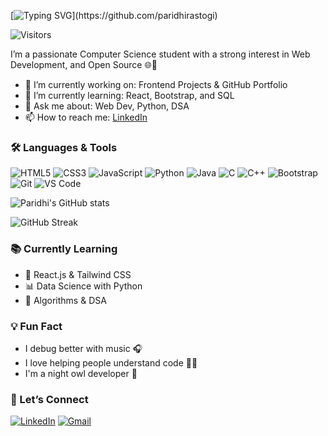 [![Typing SVG](https://readme-typing-svg.herokuapp.com?font=Courier+Prime&size=25&duration=4500&pause=1200&color=FF61A6&center=true&vCenter=true&multiline=true&width=700&height=100&lines=👋+Hi%2C+I'm+Paridhi+Rastogi!;💻+A+Tech+Explorer+%26+🎨+Creative+Problem+Solver+!)](https://github.com/paridhirastogi)


![Visitors](https://komarev.com/ghpvc/?username=paridhirastogi&color=blue&style=flat-square)

I’m a passionate Computer Science student with a strong interest in Web Development, and Open Source 🌐🚀

- 🔭 I’m currently working on: Frontend Projects & GitHub Portfolio
- 🌱 I’m currently learning: React, Bootstrap, and SQL
- 💬 Ask me about: Web Dev, Python, DSA
- 📫 How to reach me: [LinkedIn](https://linkedin.com/in/paridhi-rastogi-4872b2295)

### 🛠️ Languages & Tools
![HTML5](https://img.shields.io/badge/HTML5-E34F26?style=for-the-badge&logo=html5&logoColor=white) 
![CSS3](https://img.shields.io/badge/CSS3-1572B6?style=for-the-badge&logo=css3&logoColor=white) 
![JavaScript](https://img.shields.io/badge/JavaScript-F7DF1E?style=for-the-badge&logo=javascript&logoColor=black) 
![Python](https://img.shields.io/badge/Python-3776AB?style=for-the-badge&logo=python&logoColor=white) 
![Java](https://img.shields.io/badge/Java-007396?style=for-the-badge&logo=java&logoColor=white) 
![C](https://img.shields.io/badge/C-00599C?style=for-the-badge&logo=c&logoColor=white) 
![C++](https://img.shields.io/badge/C++-00599C?style=for-the-badge&logo=c%2B%2B&logoColor=white) 
![Bootstrap](https://img.shields.io/badge/Bootstrap-7952B3?style=for-the-badge&logo=bootstrap&logoColor=white) 
![Git](https://img.shields.io/badge/Git-F05032?style=for-the-badge&logo=git&logoColor=white) 
![VS Code](https://img.shields.io/badge/VS%20Code-007ACC?style=for-the-badge&logo=visual-studio-code&logoColor=white)


![Paridhi's GitHub stats](https://github-readme-stats.vercel.app/api?username=Paridhi004&show_icons=true&theme=tokyonight)


![GitHub Streak](https://streak-stats.demolab.com/?user=Paridhi004&theme=tokyonight&hide_border=false)

### 📚 Currently Learning
- 📘 React.js & Tailwind CSS
- 📊 Data Science with Python
- 🧠 Algorithms & DSA


### 💡 Fun Fact
- I debug better with music 🎧
- I love helping people understand code 🧑‍🏫
- I'm a night owl developer 🌙

### 🤝 Let’s Connect
[![LinkedIn](https://img.shields.io/badge/-LinkedIn-blue?style=flat-square&logo=linkedin)](https://linkedin.com/in/paridhi-rastogi-4872b2295)
[![Gmail](https://img.shields.io/badge/-Email-red?style=flat-square&logo=gmail&logoColor=white)](mailto:prastogi_be23@thapar.edu)








